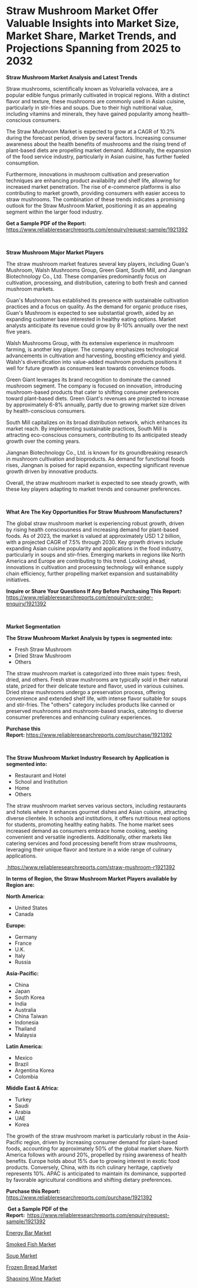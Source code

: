 <p><h1>Straw Mushroom Market Offer Valuable Insights into Market Size, Market Share, Market Trends, and Projections Spanning from 2025 to 2032</h1></p><p><strong>Straw Mushroom Market Analysis and Latest Trends</strong></p>
<p><p>Straw mushrooms, scientifically known as Volvariella volvacea, are a popular edible fungus primarily cultivated in tropical regions. With a distinct flavor and texture, these mushrooms are commonly used in Asian cuisine, particularly in stir-fries and soups. Due to their high nutritional value, including vitamins and minerals, they have gained popularity among health-conscious consumers.</p><p>The Straw Mushroom Market is expected to grow at a CAGR of 10.2% during the forecast period, driven by several factors. Increasing consumer awareness about the health benefits of mushrooms and the rising trend of plant-based diets are propelling market demand. Additionally, the expansion of the food service industry, particularly in Asian cuisine, has further fueled consumption.</p><p>Furthermore, innovations in mushroom cultivation and preservation techniques are enhancing product availability and shelf life, allowing for increased market penetration. The rise of e-commerce platforms is also contributing to market growth, providing consumers with easier access to straw mushrooms. The combination of these trends indicates a promising outlook for the Straw Mushroom Market, positioning it as an appealing segment within the larger food industry.</p></p>
<p><strong>Get a Sample PDF of the Report:&nbsp;</strong> <a href="https://www.reliableresearchreports.com/enquiry/request-sample/1921392?utm_campaign=114&utm_medium=2&utm_source=Github&utm_content=ia&utm_term=07042025&utm_id=straw-mushroom">https://www.reliableresearchreports.com/enquiry/request-sample/1921392</a></p>
<p>&nbsp;</p>
<p><strong>Straw Mushroom Major Market Players</strong></p>
<p><p>The straw mushroom market features several key players, including Guan's Mushroom, Walsh Mushrooms Group, Green Giant, South Mill, and Jiangnan Biotechnology Co., Ltd. These companies predominantly focus on cultivation, processing, and distribution, catering to both fresh and canned mushroom markets.</p><p>Guan's Mushroom has established its presence with sustainable cultivation practices and a focus on quality. As the demand for organic produce rises, Guan's Mushroom is expected to see substantial growth, aided by an expanding customer base interested in healthy eating options. Market analysts anticipate its revenue could grow by 8-10% annually over the next five years.</p><p>Walsh Mushrooms Group, with its extensive experience in mushroom farming, is another key player. The company emphasizes technological advancements in cultivation and harvesting, boosting efficiency and yield. Walsh's diversification into value-added mushroom products positions it well for future growth as consumers lean towards convenience foods.</p><p>Green Giant leverages its brand recognition to dominate the canned mushroom segment. The company is focused on innovation, introducing mushroom-based products that cater to shifting consumer preferences toward plant-based diets. Green Giant's revenues are projected to increase by approximately 6-8% annually, partly due to growing market size driven by health-conscious consumers.</p><p>South Mill capitalizes on its broad distribution network, which enhances its market reach. By implementing sustainable practices, South Mill is attracting eco-conscious consumers, contributing to its anticipated steady growth over the coming years.</p><p>Jiangnan Biotechnology Co., Ltd. is known for its groundbreaking research in mushroom cultivation and bioproducts. As demand for functional foods rises, Jiangnan is poised for rapid expansion, expecting significant revenue growth driven by innovative products.</p><p>Overall, the straw mushroom market is expected to see steady growth, with these key players adapting to market trends and consumer preferences.</p></p>
<p>&nbsp;</p>
<p><strong>What Are The Key Opportunities For Straw Mushroom Manufacturers?</strong></p>
<p><p>The global straw mushroom market is experiencing robust growth, driven by rising health consciousness and increasing demand for plant-based foods. As of 2023, the market is valued at approximately USD 1.2 billion, with a projected CAGR of 7.5% through 2030. Key growth drivers include expanding Asian cuisine popularity and applications in the food industry, particularly in soups and stir-fries. Emerging markets in regions like North America and Europe are contributing to this trend. Looking ahead, innovations in cultivation and processing technology will enhance supply chain efficiency, further propelling market expansion and sustainability initiatives.</p></p>
<p><strong>Inquire or Share Your Questions If Any Before Purchasing This Report:</strong> <a href="https://www.reliableresearchreports.com/enquiry/pre-order-enquiry/1921392?utm_campaign=114&utm_medium=2&utm_source=Github&utm_content=ia&utm_term=07042025&utm_id=straw-mushroom">https://www.reliableresearchreports.com/enquiry/pre-order-enquiry/1921392</a></p>
<p>&nbsp;</p>
<p><strong>Market Segmentation</strong></p>
<p><strong>The Straw Mushroom Market Analysis by types is segmented into:</strong></p>
<p><ul><li>Fresh Straw Mushroom</li><li>Dried Straw Mushroom</li><li>Others</li></ul></p>
<p><p>The straw mushroom market is categorized into three main types: fresh, dried, and others. Fresh straw mushrooms are typically sold in their natural state, prized for their delicate texture and flavor, used in various cuisines. Dried straw mushrooms undergo a preservation process, offering convenience and extended shelf life, with intense flavor suitable for soups and stir-fries. The "others" category includes products like canned or preserved mushrooms and mushroom-based snacks, catering to diverse consumer preferences and enhancing culinary experiences.</p></p>
<p><strong>Purchase this Report:&nbsp;</strong><a href="https://www.reliableresearchreports.com/purchase/1921392?utm_campaign=114&utm_medium=2&utm_source=Github&utm_content=ia&utm_term=07042025&utm_id=straw-mushroom">https://www.reliableresearchreports.com/purchase/1921392</a></p>
<p>&nbsp;</p>
<p><strong>The Straw Mushroom Market Industry Research by Application is segmented into:</strong></p>
<p><ul><li>Restaurant and Hotel</li><li>School and Institution</li><li>Home</li><li>Others</li></ul></p>
<p><p>The straw mushroom market serves various sectors, including restaurants and hotels where it enhances gourmet dishes and Asian cuisine, attracting diverse clientele. In schools and institutions, it offers nutritious meal options for students, promoting healthy eating habits. The home market sees increased demand as consumers embrace home cooking, seeking convenient and versatile ingredients. Additionally, other markets like catering services and food processing benefit from straw mushrooms, leveraging their unique flavor and texture in a wide range of culinary applications.</p></p>
<p><a href="https://www.reliableresearchreports.com/straw-mushroom-r1921392?utm_campaign=114&utm_medium=2&utm_source=Github&utm_content=ia&utm_term=07042025&utm_id=straw-mushroom">&nbsp;https://www.reliableresearchreports.com/straw-mushroom-r1921392</a></p>
<p><strong>In terms of Region, the Straw Mushroom Market Players available by Region are:</strong></p>
<p>
    <p> <strong> North America: </strong>
        <ul>
            <li>United States</li>
            <li>Canada</li>
        </ul>
        </p> 
    <p> <strong> Europe: </strong>
        <ul>
            <li>Germany</li>
            <li>France</li>
            <li>U.K.</li>
            <li>Italy</li>
            <li>Russia</li>
        </ul>
        </p> 
    <p> <strong> Asia-Pacific: </strong>
        <ul>
            <li>China</li>
            <li>Japan</li>
            <li>South Korea</li>
            <li>India</li>
            <li>Australia</li>
            <li>China Taiwan</li>
            <li>Indonesia</li>
            <li>Thailand</li>
            <li>Malaysia</li>
        </ul>
        </p> 
    <p> <strong> Latin America: </strong>
        <ul>
            <li>Mexico</li>
            <li>Brazil</li>
            <li>Argentina Korea</li>
            <li>Colombia</li>
        </ul>
        </p> 
    <p> <strong> Middle East & Africa: </strong>
        <ul>
            <li>Turkey</li>
            <li>Saudi</li>
            <li>Arabia</li>
            <li>UAE</li>
            <li>Korea</li>
        </ul>
    </p>
    </p>
<p><p>The growth of the straw mushroom market is particularly robust in the Asia-Pacific region, driven by increasing consumer demand for plant-based foods, accounting for approximately 50% of the global market share. North America follows with around 20%, propelled by rising awareness of health benefits. Europe holds about 15% due to growing interest in exotic food products. Conversely, China, with its rich culinary heritage, captively represents 10%. APAC is anticipated to maintain its dominance, supported by favorable agricultural conditions and shifting dietary preferences.</p></p>
<p><strong>Purchase this Report: </strong><a href="https://www.reliableresearchreports.com/purchase/1921392?utm_campaign=114&utm_medium=2&utm_source=Github&utm_content=ia&utm_term=07042025&utm_id=straw-mushroom">https://www.reliableresearchreports.com/purchase/1921392</a></p>
<p>&nbsp;<strong>Get a Sample PDF of the Report:&nbsp;&nbsp;</strong><a href="https://www.reliableresearchreports.com/enquiry/request-sample/1921392?utm_campaign=114&utm_medium=2&utm_source=Github&utm_content=ia&utm_term=07042025&utm_id=straw-mushroom">https://www.reliableresearchreports.com/enquiry/request-sample/1921392</a></p>
<p><strong></strong></p>
<p><p><a href="https://github.com/hamremunazm4/Market-Research-Report-List-1/blob/main/energy-bar-market.md?utm_campaign=114&utm_medium=2&utm_source=Github&utm_content=ia&utm_term=07042025&utm_id=straw-mushroom">Energy Bar Market</a></p><p><a href="https://github.com/trossdushi7u/Market-Research-Report-List-1/blob/main/smoked-fish-market.md?utm_campaign=114&utm_medium=2&utm_source=Github&utm_content=ia&utm_term=07042025&utm_id=straw-mushroom">Smoked Fish Market</a></p><p><a href="https://github.com/abuegalawixo/Market-Research-Report-List-1/blob/main/soup-market.md?utm_campaign=114&utm_medium=2&utm_source=Github&utm_content=ia&utm_term=07042025&utm_id=straw-mushroom">Soup Market</a></p><p><a href="https://github.com/godutetraeva/Market-Research-Report-List-1/blob/main/frozen-bread-market.md?utm_campaign=114&utm_medium=2&utm_source=Github&utm_content=ia&utm_term=07042025&utm_id=straw-mushroom">Frozen Bread Market</a></p><p><a href="https://github.com/jhoonatsev/Market-Research-Report-List-1/blob/main/shaoxing-wine-market.md?utm_campaign=114&utm_medium=2&utm_source=Github&utm_content=ia&utm_term=07042025&utm_id=straw-mushroom">Shaoxing Wine Market</a></p></p>